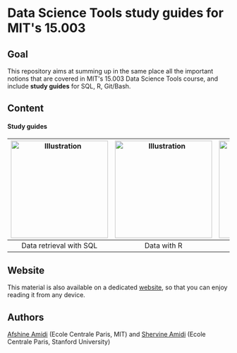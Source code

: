 # Data Science Tools study guides for MIT's 15.003

## Goal
This repository aims at summing up in the same place all the important notions that are covered in MIT's 15.003 Data Science Tools course, and include **study guides** for SQL, R, Git/Bash.

## Content
#### Study guides
|<a href="https://github.com/shervinea/mit-15-003-data-science-tools/blob/master/en/study-guide-data-retrieval-with-sql.pdf"><img src="https://www.mit.edu/~amidi/teaching/data-science-tools/illustrations/cover/en-001.png?" alt="Illustration" width="220px"/></a>|<a href="https://github.com/shervinea/mit-15-003-data-science-tools/blob/master/en/study-guide-data-manipulation-with-r.pdf"><img src="https://www.mit.edu/~amidi/teaching/data-science-tools/illustrations/cover/en-002.png?" alt="Illustration" width="220px"/></a>|<a href="https://github.com/shervinea/mit-15-003-data-science-tools/blob/master/en/study-guide-data-visualization-with-r.pdf"><img src="https://www.mit.edu/~amidi/teaching/data-science-tools/illustrations/cover/en-003.png?" alt="Illustration" width="220px"/></a>|<a href="https://github.com/shervinea/mit-15-003-data-science-tools/blob/master/en/study-guide-engineering-productivity-tips.pdf"><img src="https://www.mit.edu/~amidi/teaching/data-science-tools/illustrations/cover/en-004.png?" alt="Illustration" width="220px"/></a>|
|:--:|:--:|:--:|:--:|
|Data retrieval with SQL|Data with R|Visualization with R|Engineering tips|

## Website
This material is also available on a dedicated [website](https://www.mit.edu/~amidi/teaching/data-science-tools/), so that you can enjoy reading it from any device.

## Authors
[Afshine Amidi](https://twitter.com/afshinea) (Ecole Centrale Paris, MIT) and [Shervine Amidi](https://twitter.com/shervinea) (Ecole Centrale Paris, Stanford University)

